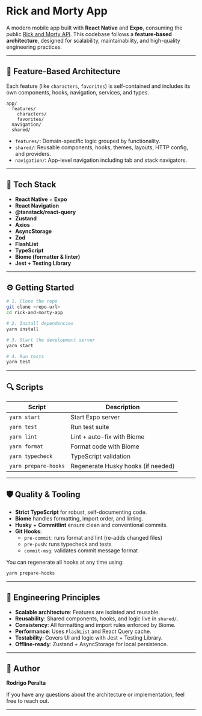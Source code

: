 # Rick and Morty App

A modern mobile app built with **React Native** and **Expo**, consuming the public [Rick and Morty API](https://rickandmortyapi.com/). This codebase follows a **feature-based architecture**, designed for scalability, maintainability, and high-quality engineering practices.

---

## 📁 Feature-Based Architecture

Each feature (like `characters`, `favorites`) is self-contained and includes its own components, hooks, navigation, services, and types.

```
app/
  features/
    characters/
    favorites/
  navigation/
  shared/
```

- `features/`: Domain-specific logic grouped by functionality.
- `shared/`: Reusable components, hooks, themes, layouts, HTTP config, and providers.
- `navigation/`: App-level navigation including tab and stack navigators.

---

## 🚀 Tech Stack

- **React Native** + **Expo**
- **React Navigation**
- **@tanstack/react-query**
- **Zustand**
- **Axios**
- **AsyncStorage**
- **Zod**
- **FlashList**
- **TypeScript**
- **Biome (formatter & linter)**
- **Jest + Testing Library**

---

## ⚙️ Getting Started

```bash
# 1. Clone the repo
git clone <repo-url>
cd rick-and-morty-app

# 2. Install dependencies
yarn install

# 3. Start the development server
yarn start

# 4. Run tests
yarn test
```

---

## 🔍 Scripts

| Script            | Description                              |
|-------------------|------------------------------------------|
| `yarn start`      | Start Expo server                        |
| `yarn test`       | Run test suite                           |
| `yarn lint`       | Lint + auto-fix with Biome               |
| `yarn format`     | Format code with Biome                   |
| `yarn typecheck`  | TypeScript validation                    |
| `yarn prepare-hooks` | Regenerate Husky hooks (if needed)    |

---

## 🛡️ Quality & Tooling

- **Strict TypeScript** for robust, self-documenting code.
- **Biome** handles formatting, import order, and linting.
- **Husky** + **Commitlint** ensure clean and conventional commits.
- **Git Hooks**:
  - `pre-commit`: runs format and lint (re-adds changed files)
  - `pre-push`: runs typecheck and tests
  - `commit-msg`: validates commit message format

You can regenerate all hooks at any time using:

```bash
yarn prepare-hooks
```

---

## 🧩 Engineering Principles

- **Scalable architecture**: Features are isolated and reusable.
- **Reusability**: Shared components, hooks, and logic live in `shared/`.
- **Consistency**: All formatting and import rules enforced by Biome.
- **Performance**: Uses `FlashList` and React Query cache.
- **Testability**: Covers UI and logic with Jest + Testing Library.
- **Offline-ready**: Zustand + AsyncStorage for local persistence.

---

## 👤 Author

**Rodrigo Peralta**

If you have any questions about the architecture or implementation, feel free to reach out.

---
